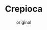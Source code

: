 ---
layout: post
title: "Crepioca"
type: ["Pequeno-Almoço"]
serve: 1 porção
permalink: /crepioca/
description: "Crepioca recheada com abacate, tomate e alface"
image: "/assets/img/camera-icon.png"
diet: ["s-gluten", "s-soja", "s-frutos-secos"]
time-total: 10
time-prepar: 5
time-confe: 5
calorias:
proteinas:
lipidos:
hidratos:
author: original
ingredients:
    - 3 c.sopa | de farinha de grão de bico
    - 1 c.sopa | de tapioca
    - 8 c.sopa | de água
    - 1/2 | tomate
    - 1/2 | abacate
    - 2 folhas | de alface
    - 1 c.chá | de oregãos
    - 1 c.chá | de pimenta preta
    - 1/2 c.chá | de sal
    - 1 c.chá | de alho em põ
    - 1/4 | de limão
    - 1 c.sopa | de azeite
instructions:
    - Numa taça, misturar a tapioca e o grão de bico.
    - Adicionar à taça a água (aos poucos para não ganhar grumos)
    - Depois juntar o sal, a pimenta preta, os oregãos e o alho em pó.
    - Numa frigideira, aquecer o azeite.
    - Juntar à frigideira o preparada que está na taça. Distribuir bem o preparado na frigideira.
    - Deixar 90 segundos, e virar. Deixar mais 90 segundos e meter num prato.
    - Adicionar ao crepe, 3 fatias de tomate, temperar com sal e pimenta o tomate.
    - Depois, adicionar o abacate às fatias e regar com o limão.
    - Adicionar as folhas de alface e fechar o crepe.
    - Está pronto a servir.
    
---